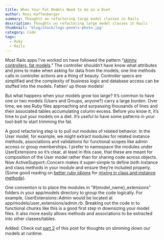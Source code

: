 ```yaml
---
title: When Your Fat Models Need to Go on a Diet
author: Ross Kaffenberger
summary: Thoughts on refactoring large model classes in Rails
description: Thoughts on refactoring large model classes in Rails
thumbnail: 'blog/stock/logs-pexels-photo.jpg'
category: Code
tags:
  - Ruby
  - Rails
---
```

Most Rails apps I’ve worked on have followed the pattern “[skinny controllers, fat models][1].” The controller shouldn’t have know what attributes and joins to make when asking for data from the models; one line methods calls in controller actions are a thing of beauty. Controller specs are simplified and the complexity of business logic and database access can be stuffed into the models. Fatten’ up those models!

But what happens when your models grow too large? It’s common to have one or two models (Users and Groups, anyone?) carry a large burden. Over time, we see Ruby files approaching and surpassing thousands of lines and their associated tables accumulating column excess. Before you know it, it’s time to put your models on a diet. It’s useful to have some patterns in your tool-belt to start trimming the fat.

A good refactoring step is to pull out modules of related behavior. In the User model, for example, we might extract modules for related instance methods, associations and validations for functional scopes like admin access or group memberships. I prefer to namespace the modules under UserExtensions so it’s clear, at least in this case, that these are meant for composition of the User model rather than for sharing code across objects. Now ActiveSupport::Concern makes it super-simple to define both instance and class methods in your module and ensure they’re included properly. (Some good reading on [better ruby idioms][2] for [mixing in class and instance methods][3]).

One convention is to place the modules in “#{model\_name}\_extensions” folders in your app/models directory to group the code logically. For example, UserExtensions::Admin would be located at app/models/user\_extensions/admin.rb. Breaking out the code in to functional chunks like this is a good first step in downsizing your model files. It also more easily allows methods and associations to be extracted into other classes/tables.

Added: Check out [part 2][4] of this post for thoughts on slimming down our models at runtime.

[1]:	http://weblog.jamisbuck.org/2006/10/18/skinny-controller-fat-model "the buckblogs here"
[2]:	http://yehudakatz.com/2009/11/12/better-ruby-idioms/
[3]:	http://www.fakingfantastic.com/2010/09/20/concerning-yourself-with-active-support-concern/
[4]:	/when-your-fat-models-need-to-go-on-a-diet-part-2/ "When Your Fat Models Need to Go on a Diet, Part 2"
